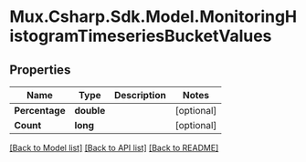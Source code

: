 # Mux.Csharp.Sdk.Model.MonitoringHistogramTimeseriesBucketValues

## Properties

Name | Type | Description | Notes
------------ | ------------- | ------------- | -------------
**Percentage** | **double** |  | [optional] 
**Count** | **long** |  | [optional] 

[[Back to Model list]](../README.md#documentation-for-models) [[Back to API list]](../README.md#documentation-for-api-endpoints) [[Back to README]](../README.md)

